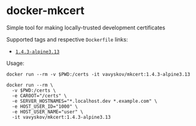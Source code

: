 # docker-mkcert

Simple tool for making locally-trusted development certificates

Supported tags and respective `Dockerfile` links:
- [`1.4.3-alpine3.13`](https://github.com/vavyskov/docker-mkcert/tree/master/1.4.3/alpine3.13)

Usage:

    docker run --rm -v $PWD:/certs -it vavyskov/mkcert:1.4.3-alpine3.13

    docker run --rm \
      -v $PWD:/certs \
      -e CAROOT="/certs" \
      -e SERVER_HOSTNAMES="*.localhost.dev *.example.com" \
      -e HOST_USER_ID="1000" \
      -e HOST_USER_NAME="user" \
      -it vavyskov/mkcert:1.4.3-alpine3.13
